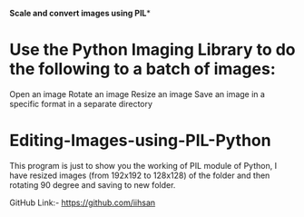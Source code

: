 ********Scale and convert images using PIL*********

# Use the Python Imaging Library to do the following to a batch of images:
Open an image
Rotate an image
Resize an image
Save an image in a specific format in a separate directory

# Editing-Images-using-PIL-Python
This program is just to show you the working of PIL module of Python, I have resized images (from  192x192 to 128x128) of the folder and then rotating 90 degree and saving to new folder.

GitHub Link:-
https://github.com/iihsan
